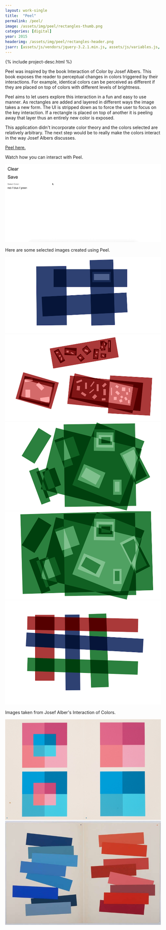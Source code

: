 ```yaml
---
layout: work-single
title:  "Peel"
permalink: /peel/
image: /assets/img/peel/rectangles-thumb.png
categories: [digital]
year: 2015
headerimg: /assets/img/peel/rectangles-header.png
jsarr: [assets/js/vendors/jquery-3.2.1.min.js, assets/js/variables.js, assets/js/header.js]
---
```


<div class="work-single__container work-single__no-reverse">
  {% include project-desc.html %}
  <div class='work-single__text-holder work-single__header-text'>
    <p>Peel was inspired by the book <span class='work-single__highlight'>Interaction of Color by Josef Albers</span>. This book exposes the reader to perceptual changes in colors triggered by their interactions. For example, identical colors can be perceived as different if they are placed on top of colors with different levels of brightness.</p>
    <p>Peel aims to let users explore this interaction in a fun and easy to use manner. As rectangles are added and layered in different ways the image takes a new form. The UI is stripped down as to force the user to focus on the key interaction. If a rectangle is placed on top of another it is peeling away that layer thus an entirely new color is exposed.</p>
    <p>This application didn't incorporate color theory and the colors selected are relatively arbitrary. The next step would be to really make the colors interact in the way Josef Albers discusses.</p>
    <p class='no-pad'><a href='/rectangles/' target='_blank'>Peel here.</a></p>
  </div>
</div>

<div class="work-single__container">
  <div class="work-single__left" >
    <p class="work-single__footnote">Watch how you can interact with Peel.</p>
  </div>
  <div class="work-single__right" >
    <img src="/assets/img/peel/demo2.gif" alt="that good alt text" />
  </div>
</div>


<div class="work-single__container">
  <div class="work-single__left" >
    <p class="work-single__footnote">Here are some selected images created using Peel.</p>
  </div>
  <div class="work-single__right" >
    <img src="/assets/img/peel/rectangles1.png" alt="that good alt text" />
  </div>
</div>

<div class="work-single__container">
  <div class="work-single__right" >
    <img src="/assets/img/peel/rectangles2.png" alt="that good alt text" />
  </div>
</div>

<div class="work-single__container">
  <div class="work-single__right" >
    <img src="/assets/img/peel/rectangles3.png" alt="that good alt text" />
  </div>
</div>

<div class="work-single__container">
  <div class="work-single__right" >
    <img src="/assets/img/peel/rectangles4.png" alt="that good alt text" />
  </div>
</div>

<div class="work-single__container">
  <div class="work-single__right" >
    <img src="/assets/img/peel/rectangles5.png" alt="that good alt text" />
  </div>
</div>

<div class="work-single__container">
  <div class="work-single__left" >
    <p class="work-single__footnote">Images taken from Josef Alber's Interaction of Colors.</p>
  </div>
  <div class="work-single__right" >
    <img src="/assets/img/peel/josef1.jpg" alt="that good alt text" />
  </div>
</div>

<div class="work-single__container no-pad">
  <div class="work-single__right" >
    <img src="/assets/img/peel/josef2.jpg" alt="that good alt text" />
  </div>
</div>

